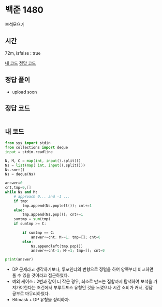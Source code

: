 # 백준 1480
보석모으기

## 시간
72m, isfalse : true

[내 코드](#내-코드)
[정답 코드](#정답-코드)

## 정답 풀이
- upload soon

## 정답 코드
```python


```

## 내 코드
```python
from sys import stdin
from collections import deque
input = stdin.readline

N, M, C = map(int, input().split())
Ns = list(map( int, input().split()))
Ns.sort()
Ns = deque(Ns)

answer=0
cnt,tmp=0,[]
while Ns and M:
    # approach 0... and -1 ...
    if tmp:
        tmp.append(Ns.popleft()); cnt+=1
    else:
        tmp.append(Ns.pop()); cnt+=1
    sumtmp = sum(tmp)
    if sumtmp >= C:
        
        if sumtmp == C:
            answer+=cnt; M-=1; tmp=[]; cnt=0
        else:
            Ns.appendleft(tmp.pop())
            answer+=cnt-1; M-=1; tmp=[]; cnt=0

print(answer)

```

- DP 문제라고 생각하기보다, 투포인터의 변형으로 정렬을 하여 양쪽부터 비교하면 풀 수 있을 것이라고 접근하였다.
- 예외 케이스 : 2번과 같이 더 작은 경우, 최소로 만드는 집합까지 탐색하여 보석을 가져가야한다는 조건에서 부루트포스 유형인 것을 느꼈으나 시간 소비가 커서, 정답 공부로 마무리하였다.
- Bitmask + DP 유형을 정리하자. 
